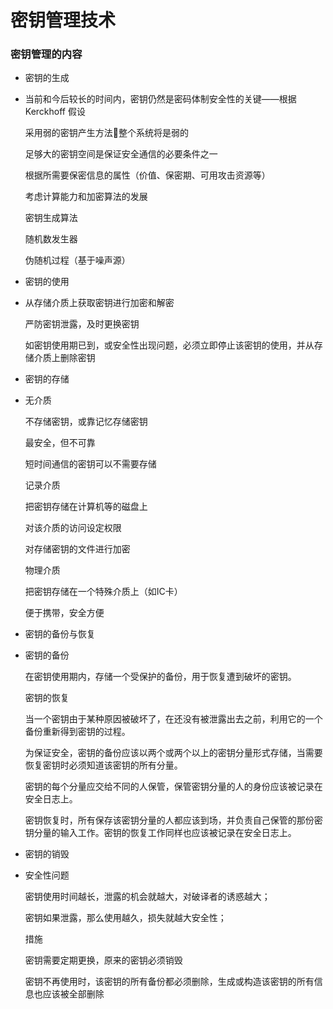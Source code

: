 # 密钥管理技术

### 密钥管理的内容

* 密钥的生成
* 当前和今后较长的时间内，密钥仍然是密码体制安全性的关键——根据Kerckhoff 假设

  采用弱的密钥产生方法整个系统将是弱的

  足够大的密钥空间是保证安全通信的必要条件之一

  根据所需要保密信息的属性（价值、保密期、可用攻击资源等）

  考虑计算能力和加密算法的发展

  密钥生成算法

  随机数发生器

  伪随机过程（基于噪声源）

* 密钥的使用

* 从存储介质上获取密钥进行加密和解密

  严防密钥泄露，及时更换密钥

  如密钥使用期已到，或安全性出现问题，必须立即停止该密钥的使用，并从存储介质上删除密钥

* 密钥的存储

* 无介质

  不存储密钥，或靠记忆存储密钥

  最安全，但不可靠

  短时间通信的密钥可以不需要存储

  记录介质

  把密钥存储在计算机等的磁盘上

  对该介质的访问设定权限

  对存储密钥的文件进行加密

  物理介质

  把密钥存储在一个特殊介质上（如IC卡）

  便于携带，安全方便

* 密钥的备份与恢复

* 密钥的备份

  在密钥使用期内，存储一个受保护的备份，用于恢复遭到破坏的密钥。

  密钥的恢复

  当一个密钥由于某种原因被破坏了，在还没有被泄露出去之前，利用它的一个备份重新得到密钥的过程。

  为保证安全，密钥的备份应该以两个或两个以上的密钥分量形式存储，当需要恢复密钥时必须知道该密钥的所有分量。

  密钥的每个分量应交给不同的人保管，保管密钥分量的人的身份应该被记录在安全日志上。

  密钥恢复时，所有保存该密钥分量的人都应该到场，并负责自己保管的那份密钥分量的输入工作。密钥的恢复工作同样也应该被记录在安全日志上。

* 密钥的销毁

* 安全性问题

  密钥使用时间越长，泄露的机会就越大，对破译者的诱惑越大；

  密钥如果泄露，那么使用越久，损失就越大安全性；

  措施

  密钥需要定期更换，原来的密钥必须销毁

  密钥不再使用时，该密钥的所有备份都必须删除，生成或构造该密钥的所有信息也应该被全部删除



